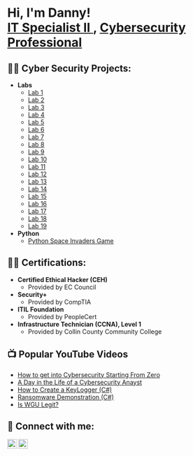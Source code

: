<h1>Hi, I'm Danny! <br/><a href="https://github.com/DannyRRios">IT Specialist II </a>, <a href="https://www.linkedin.com/in/danny-rangel-rios/">Cybersecurity Professional</a></h1>

<h2>👨‍💻 Cyber Security Projects:</h2>

- <b>Labs</b>
  - [Lab 1](https://github.com/DannyRRios/CEH-Lab-2/tree/main)
  - [Lab 2](https://github.com/DannyRRios/CEH-Lab-2/tree/main)
  - [Lab 3](https://github.com/DannyRRios/CEH-Lab-2/tree/main)
  - [Lab 4](https://github.com/DannyRRios/CEH-Lab-2/tree/main)
  - [Lab 5](https://github.com/DannyRRios/CEH-Lab-2/tree/main)
  - [Lab 6](https://github.com/DannyRRios/CEH-Lab-2/tree/main)
  - [Lab 7](https://github.com/DannyRRios/CEH-Lab-2/tree/main)
  - [Lab 8](https://github.com/DannyRRios/CEH-Lab-2/tree/main)
  - [Lab 9](https://github.com/DannyRRios/CEH-Lab-2/tree/main)
  - [Lab 10](https://github.com/DannyRRios/CEH-Lab-2/tree/main)
  - [Lab 11](https://github.com/DannyRRios/CEH-Lab-2/tree/main)
  - [Lab 12](https://github.com/DannyRRios/CEH-Lab-2/tree/main)
  - [Lab 13](https://github.com/DannyRRios/CEH-Lab-2/tree/main)
  - [Lab 14](https://github.com/DannyRRios/CEH-Lab-2/tree/main)
  - [Lab 15](https://github.com/DannyRRios/CEH-Lab-2/tree/main)
  - [Lab 16](https://github.com/DannyRRios/CEH-Lab-2/tree/main)
  - [Lab 17](https://github.com/DannyRRios/CEH-Lab-2/tree/main)
  - [Lab 18](https://github.com/DannyRRios/CEH-Lab-2/tree/main)
  - [Lab 19](https://github.com/DannyRRios/CEH-Lab-2/tree/main)
- <b>Python</b>
  - [Python Space Invaders Game](https://github.com/DannyRRios/Python-Space-Invaders-Game)

<h2>👨‍💻 Certifications:</h2>

- <b>Certified Ethical Hacker (CEH)</b>
   - Provided by EC Council
- <b>Security+ </b>
   - Provided by CompTIA
- <b>ITIL Foundation</b>
   - Provided by PeopleCert
- <b>Infrastructure Technician (CCNA), Level 1</b>
   - Provided by Collin County Community College
  
<h2>📺 Popular YouTube Videos</h2>

- [How to get into Cybersecurity Starting From Zero](https://www.youtube.com/watch?v=a83ASGn_V_s)
- [A Day in the Life of a Cybersecurity Anayst](https://www.youtube.com/watch?v=uHy3oM7NnoU)
- [How to Create a KeyLogger (C#)](https://www.youtube.com/watch?v=N-L9hklSlNk)
- [Ransomware Demonstration (C#)](https://www.youtube.com/watch?v=OfvdQeh79s0)
- [Is WGU Legit?](https://www.youtube.com/watch?v=E2MwRWxDBkA)

<h2> 🤳 Connect with me:</h2>

[<img align="left" alt="JoshMadakor | YouTube" width="22px" src="https://cdn.jsdelivr.net/npm/simple-icons@v3/icons/youtube.svg" />][youtube]
[<img align="left" alt="JoshMadakor | LinkedIn" width="22px" src="https://cdn.jsdelivr.net/npm/simple-icons@v3/icons/linkedin.svg" />][linkedin]


[youtube]: https://www.youtube.com/c/joshmadakor
[linkedin]: https://www.linkedin.com/in/danny-rangel-rios/

<!--
**joshmadakor1/joshmadakor1** is a ✨ _special_ ✨ repository because its `README.md` (this file) appears on your GitHub profile.

Here are some ideas to get you started:

- 🔭 I’m currently working on ...
- 🌱 I’m currently learning ...
- 👯 I’m looking to collaborate on ...
- 🤔 I’m looking for help with ...
- 💬 Ask me about ...
- 📫 How to reach me: ...
- 😄 Pronouns: ...
- ⚡ Fun fact: ...
-->
